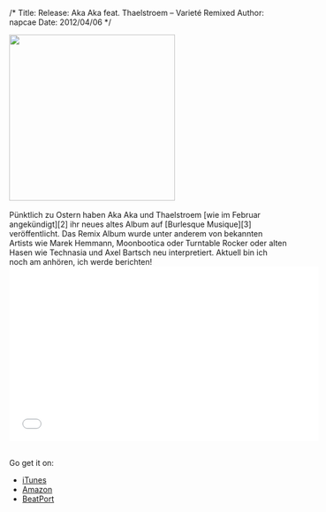 /*
Title: Release: Aka Aka feat. Thaelstroem &#8211; Varieté Remixed
Author: napcae
Date: 2012/04/06
*/

<img src="https://napcae.files.wordpress.com/2012/04/burcd002_cover_big_300dpi.jpg?w=300" alt="" title="wordandsound_print_FIN" width="300" height="300" class="img-polaroid"/> 
<br><br>
Pünktlich zu Ostern haben Aka Aka und Thaelstroem [wie im Februar angekündigt][2] ihr neues altes Album auf [Burlesque Musique][3] veröffentlicht. Das Remix Album wurde unter anderem von bekannten Artists wie Marek Hemmann, Moonbootica oder Turntable Rocker oder alten Hasen wie Technasia und Axel Bartsch neu interpretiert. Aktuell bin ich noch am anhören, ich werde berichten!
<br>
<div class="elastic-video"><iframe width="560" height="315" src="//www.youtube.com/embed/XJtGen9ab4U?theme=light" frameborder="0" allowfullscreen></iframe></div>
<br>  
  
Go get it on: 

*   [iTunes][4]
*   [Amazon][5]
*   [BeatPort][6]

 [1]: https://napcae.files.wordpress.com/2012/04/burcd002_cover_big_300dpi.jpg
 [2]: /blog/2013/02/aka-aka-thalstroem-variete-remixed
 [3]: https://www.myspace.com/burlesquemusique
 [4]: http://itunes.apple.com/de/album/variete-remixed/id507192460
 [5]: http://www.amazon.de/gp/product/B007GGO322/ref=s9_simh_gw_p15_d0_g15_i4?pf_rd_m=A3JWKAKR8XB7XF&pf_rd_s=center-2&pf_rd_r=0B36BV4FXE1D4P8D8Q5N&pf_rd_t=101&pf_rd_p=463375173&pf_rd_i=301128
 [6]: http://www.beatport.com/release/variete-remixed/888753